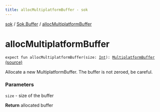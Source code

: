 ```yaml
---
title: allocMultiplatformBuffer - sok
---
```


[sok](../index.html) / [Sok.Buffer](index.html) / [allocMultiplatformBuffer](./alloc-multiplatform-buffer.html)

# allocMultiplatformBuffer

`expect fun allocMultiplatformBuffer(size: `[`Int`](https://kotlinlang.org/api/latest/jvm/stdlib/kotlin/-int/index.html)`): `[`MultiplatformBuffer`](-multiplatform-buffer/index.html) [(source)](https://github.com/SeekDaSky/Sok/tree/master/common/sok-common/src/Sok/Buffer/MultiplatformBuffer.kt#L502)

Allocate a new MultiplatformBuffer. The buffer is not zeroed, be careful.

### Parameters

`size` - size of the buffer

**Return**
allocated buffer

